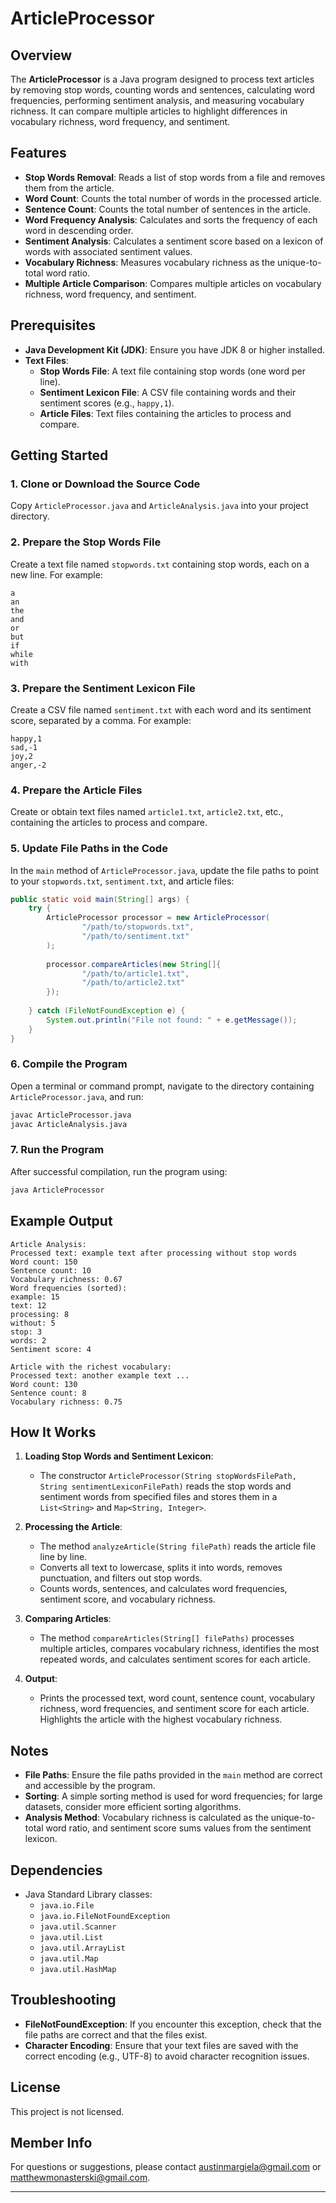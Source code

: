 
# ArticleProcessor

## Overview

The **ArticleProcessor** is a Java program designed to process text articles by removing stop words, counting words and sentences, calculating word frequencies, performing sentiment analysis, and measuring vocabulary richness. It can compare multiple articles to highlight differences in vocabulary richness, word frequency, and sentiment.

## Features

- **Stop Words Removal**: Reads a list of stop words from a file and removes them from the article.
- **Word Count**: Counts the total number of words in the processed article.
- **Sentence Count**: Counts the total number of sentences in the article.
- **Word Frequency Analysis**: Calculates and sorts the frequency of each word in descending order.
- **Sentiment Analysis**: Calculates a sentiment score based on a lexicon of words with associated sentiment values.
- **Vocabulary Richness**: Measures vocabulary richness as the unique-to-total word ratio.
- **Multiple Article Comparison**: Compares multiple articles on vocabulary richness, word frequency, and sentiment.

## Prerequisites

- **Java Development Kit (JDK)**: Ensure you have JDK 8 or higher installed.
- **Text Files**:
  - **Stop Words File**: A text file containing stop words (one word per line).
  - **Sentiment Lexicon File**: A CSV file containing words and their sentiment scores (e.g., `happy,1`).
  - **Article Files**: Text files containing the articles to process and compare.

## Getting Started

### 1. Clone or Download the Source Code

Copy `ArticleProcessor.java` and `ArticleAnalysis.java` into your project directory.

### 2. Prepare the Stop Words File

Create a text file named `stopwords.txt` containing stop words, each on a new line. For example:

```
a
an
the
and
or
but
if
while
with
```

### 3. Prepare the Sentiment Lexicon File

Create a CSV file named `sentiment.txt` with each word and its sentiment score, separated by a comma. For example:

```
happy,1
sad,-1
joy,2
anger,-2
```

### 4. Prepare the Article Files

Create or obtain text files named `article1.txt`, `article2.txt`, etc., containing the articles to process and compare.

### 5. Update File Paths in the Code

In the `main` method of `ArticleProcessor.java`, update the file paths to point to your `stopwords.txt`, `sentiment.txt`, and article files:

```java
public static void main(String[] args) {
    try {
        ArticleProcessor processor = new ArticleProcessor(
                "/path/to/stopwords.txt",
                "/path/to/sentiment.txt"
        );
        
        processor.compareArticles(new String[]{
                "/path/to/article1.txt",
                "/path/to/article2.txt"
        });
        
    } catch (FileNotFoundException e) {
        System.out.println("File not found: " + e.getMessage());
    }
}
```

### 6. Compile the Program

Open a terminal or command prompt, navigate to the directory containing `ArticleProcessor.java`, and run:

```bash
javac ArticleProcessor.java
javac ArticleAnalysis.java
```

### 7. Run the Program

After successful compilation, run the program using:

```bash
java ArticleProcessor
```

## Example Output

```
Article Analysis:
Processed text: example text after processing without stop words
Word count: 150
Sentence count: 10
Vocabulary richness: 0.67
Word frequencies (sorted):
example: 15
text: 12
processing: 8
without: 5
stop: 3
words: 2
Sentiment score: 4

Article with the richest vocabulary:
Processed text: another example text ...
Word count: 130
Sentence count: 8
Vocabulary richness: 0.75
```

## How It Works

1. **Loading Stop Words and Sentiment Lexicon**:
   - The constructor `ArticleProcessor(String stopWordsFilePath, String sentimentLexiconFilePath)` reads the stop words and sentiment words from specified files and stores them in a `List<String>` and `Map<String, Integer>`.

2. **Processing the Article**:
   - The method `analyzeArticle(String filePath)` reads the article file line by line.
   - Converts all text to lowercase, splits it into words, removes punctuation, and filters out stop words.
   - Counts words, sentences, and calculates word frequencies, sentiment score, and vocabulary richness.

3. **Comparing Articles**:
   - The method `compareArticles(String[] filePaths)` processes multiple articles, compares vocabulary richness, identifies the most repeated words, and calculates sentiment scores for each article.

4. **Output**:
   - Prints the processed text, word count, sentence count, vocabulary richness, word frequencies, and sentiment score for each article. Highlights the article with the highest vocabulary richness.

## Notes

- **File Paths**: Ensure the file paths provided in the `main` method are correct and accessible by the program.
- **Sorting**: A simple sorting method is used for word frequencies; for large datasets, consider more efficient sorting algorithms.
- **Analysis Method**: Vocabulary richness is calculated as the unique-to-total word ratio, and sentiment score sums values from the sentiment lexicon.

## Dependencies

- Java Standard Library classes:
  - `java.io.File`
  - `java.io.FileNotFoundException`
  - `java.util.Scanner`
  - `java.util.List`
  - `java.util.ArrayList`
  - `java.util.Map`
  - `java.util.HashMap`

## Troubleshooting

- **FileNotFoundException**: If you encounter this exception, check that the file paths are correct and that the files exist.
- **Character Encoding**: Ensure that your text files are saved with the correct encoding (e.g., UTF-8) to avoid character recognition issues.

## License

This project is not licensed.

## Member Info

For questions or suggestions, please contact [austinmargiela@gmail.com](mailto:austinmargiela@gmail.com) or [matthewmonasterski@gmail.com](mailto:matthewmonasterski@gmail.com).

---
